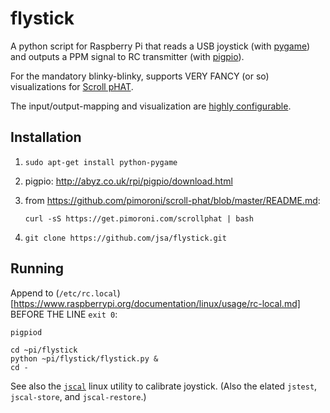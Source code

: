 # flystick

A python script for Raspberry Pi that reads a USB joystick
(with [pygame](http://www.pygame.org/)) and outputs a PPM signal to
RC transmitter (with [pigpio](http://abyz.co.uk/rpi/pigpio/python.html)).

For the mandatory blinky-blinky, supports VERY FANCY (or so) visualizations
for [Scroll pHAT](https://github.com/pimoroni/scroll-phat).

The input/output-mapping and visualization are
[highly configurable](flystick_config.py).

## Installation

1. `sudo apt-get install python-pygame`

2. pigpio: http://abyz.co.uk/rpi/pigpio/download.html

3. from https://github.com/pimoroni/scroll-phat/blob/master/README.md:

   `curl -sS https://get.pimoroni.com/scrollphat | bash`

4. `git clone https://github.com/jsa/flystick.git`

## Running

Append to (`/etc/rc.local`)[https://www.raspberrypi.org/documentation/linux/usage/rc-local.md]
BEFORE THE LINE `exit 0`:

```
pigpiod

cd ~pi/flystick
python ~pi/flystick/flystick.py &
cd -
```

See also the [`jscal`](http://linux.die.net/man/1/jscal) linux utility to
calibrate joystick. (Also the elated `jstest`, `jscal-store`, and
`jscal-restore`.)
